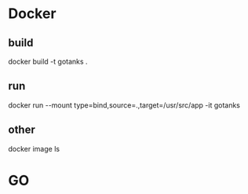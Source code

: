 # Docker

## build
docker build -t gotanks .

## run
docker run --mount type=bind,source=.,target=/usr/src/app -it gotanks

## other
docker image ls


# GO


